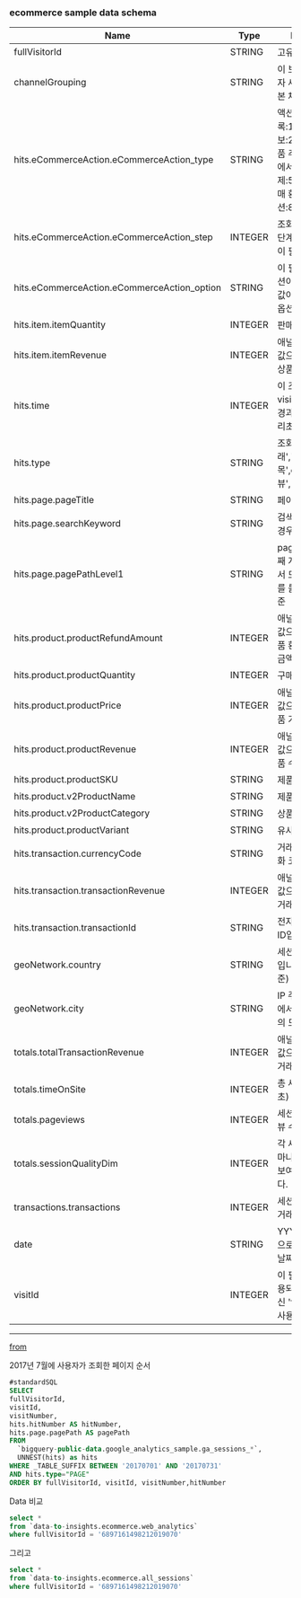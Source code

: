 ### ecommerce sample data schema

|Name                                         |Type       |Description|
|---------------------------------------------|-----|-----|
|fullVisitorId	                              |STRING	    |고유한 방문자 ID|	
|channelGrouping	                            |STRING	    |이 보기의 최종 사용자 세션과 연결된 기본 채널 그룹|
|hits.eCommerceAction.eCommerceAction_type	  |STRING	    |액션 유형 제품 목록:1,제품 세부정보:2,장바구니에 제품 추가:3,장바구니에서 제품 삭제:4,결제:5,구매 완료:6,구매 환불:7,결제 옵션:8,알 수 없음:0|	
|hits.eCommerceAction.eCommerceAction_step	  |INTEGER	  |조회를 이용해 결제 단계가 지정될 경우 이 필드에 값이 입력|	
|hits.eCommerceAction.eCommerceAction_option  |STRING	    |이 필드에는 결제 옵션이 지정될 경우에 값이 입력. ex) 배송 옵션에 'Fedex'|		
|hits.item.itemQuantity	                      |INTEGER	  |판매된 제품의 수량|	
|hits.item.itemRevenue                        |INTEGER	  |애널리틱스로 전달된 값으로 표시되는 총 상품 수익|	
|hits.time	                                  |INTEGER	  |이 조회가 등록된 visitStartTime 이후 경과한 시간(단위: 밀리초) 첫 번째 조회:0|
|hits.type                                    |STRING	    |조회 유형(page,'거래','품목',event,social,'앱뷰', '예외')	|
|hits.page.pageTitle	                        |STRING	    |페이지 제목|	
|hits.page.searchKeyword	                    |STRING	    |검색결과 페이지인 경우 입력한 키워드|	
|hits.page.pagePathLevel1                     |STRING	    |pagePath의 첫 번째 계층구조 수준에서 모든 페이지 경로를 롤업하는 측정기준|	
|hits.product.productRefundAmount             |INTEGER	  |애널리틱스로 전달된 값으로 표시되는 제품 환불 과정의 처리 금액|	
|hits.product.productQuantity                 |INTEGER	  |구매된 제품의 수량|	
|hits.product.productPrice                    |INTEGER	  |애널리틱스로 전달된 값으로 표시되는 제품 가격        |	
|hits.product.productRevenue                  |INTEGER	  |애널리틱스로 전달된 값으로 표시되는 제품 수익        |	
|hits.product.productSKU                      |STRING	    |제품 SKU                                          |	
|hits.product.v2ProductName                   |STRING	    |제품명                                            |	
|hits.product.v2ProductCategory               |STRING	    |상품 카테고리                                      |	
|hits.product.productVariant                  |STRING	    |유사 제품                                         |
|hits.transaction.currencyCode                |STRING	    |거래에 대한 현지 통화 코드                         |	
|hits.transaction.transactionRevenue          |INTEGER	  |애널리틱스로 전달된 값으로 표시되는 총 거래 수익     |	
|hits.transaction.transactionId	              |STRING	    |전자상거래의 거래 ID입니다.                        |	
|geoNetwork.country                           |STRING	    |세션이 발생한 국가입니다(IP 주소 기준)              |	
|geoNetwork.city	                            |STRING	    |IP 주소 또는 지역 ID에서 가져온 사용자의 도시입니다.	|
|totals.totalTransactionRevenue	              |INTEGER	  |애널리틱스로 전달된 값으로 표시되는 총 거래 수익	    |
|totals.timeOnSite                            |INTEGER	  |총 세션 시간(단위:초)	                            |
|totals.pageviews	                            |INTEGER	  |세션 내의 총 페이지뷰 수입니다.	|
|totals.sessionQualityDim	                    |INTEGER	  |각 세션이 거래에 얼마나 근접했는지를 보여주는 추정치입니다. 	|
|transactions.transactions                    |INTEGER	  |세션 내의 총 전자상거래 수입니다.	|
|date	                                        |STRING	    |YYYYMMDD 형식으로 표시되는 세션 날짜	|
|visitId	                                    |INTEGER	  |이 필드는 더 이상 사용되지 않습니다. 대신 'fullVisitorId'를 사용|	

---

[from](https://support.google.com/analytics/answer/3437719?hl=ko&ref_topic=3416089)

2017년 7월에 사용자가 조회한 페이지 순서

```sql
#standardSQL
SELECT
fullVisitorId,
visitId,
visitNumber,
hits.hitNumber AS hitNumber,
hits.page.pagePath AS pagePath
FROM
  `bigquery-public-data.google_analytics_sample.ga_sessions_*`,
  UNNEST(hits) as hits
WHERE _TABLE_SUFFIX BETWEEN '20170701' AND '20170731'
AND hits.type="PAGE"
ORDER BY fullVisitorId, visitId, visitNumber,hitNumber
```

Data 비교

```sql
select * 
from `data-to-insights.ecommerce.web_analytics`
where fullVisitorId = '6897161498212019070'
```

그리고

```sql
select * 
from `data-to-insights.ecommerce.all_sessions`
where fullVisitorId = '6897161498212019070'
```